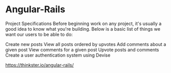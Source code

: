 # Angular-Rails



Project Specifications 
Before beginning work on any project, it's usually a good idea to know what you're building. Below is a basic list of things we want our users to be able to do:

Create new posts
View all posts ordered by upvotes
Add comments about a given post
View comments for a given post
Upvote posts and comments
Create a user authentication system using Devise


https://thinkster.io/angular-rails/